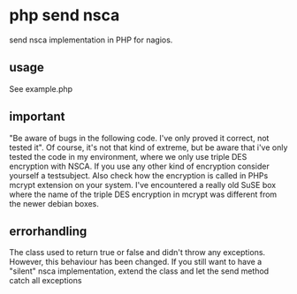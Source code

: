 php send nsca
=============

send nsca implementation in PHP for nagios.


usage
-----

See example.php


important
---------

"Be aware of bugs in the following code. I've only proved it correct, not tested it". Of course, it's not that kind of extreme, but be aware that i've only tested the code in my environment, where we only use triple DES encryption with NSCA. If you use any other kind of encryption consider yourself a testsubject. Also check how the encryption is called in PHPs mcrypt extension on your system. I've encountered a really old SuSE box where the name of the triple DES encryption in mcrypt was different from the newer debian boxes.

errorhandling
-------------

The class used to return true or false and didn't throw any exceptions. However, 
this behaviour has been changed. If you still want to have a "silent" nsca implementation, extend the class and let the send method catch all exceptions